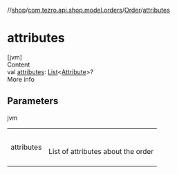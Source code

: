 //[shop](../../../index.md)/[com.tezro.api.shop.model.orders](../index.md)/[Order](index.md)/[attributes](attributes.md)



# attributes  
[jvm]  
Content  
val [attributes](attributes.md): [List](https://kotlinlang.org/api/latest/jvm/stdlib/kotlin.collections/-list/index.html)<[Attribute](../../com.tezro.api.shop.model.common/-attribute/index.md)>?  
More info  


## Parameters  
  
jvm  
  
| | |
|---|---|
| <a name="com.tezro.api.shop.model.orders/Order/attributes/#/PointingToDeclaration/"></a>attributes| <a name="com.tezro.api.shop.model.orders/Order/attributes/#/PointingToDeclaration/"></a><br><br>List of attributes about the order<br><br>|
  
  



